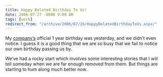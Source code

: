 ```yaml
---
title: Happy Belated Birthday To Us!
date: 2006-07-27 -0800 9:00 AM
tags: [work]
redirect_from: "/archive/2006/07/26/HappyBelatedBirthdayToUs.aspx/"
---
```


My [company’s](http://veloc-it.com/ "VelocIT") official 1 year birthday
was yesterday, and we didn’t even notice. I guess it is a good thing
that we are so busy that we fail to notice our own birthday passing us
by.

We’ve had a rocky start which involves some interesting stories that I
will tell someday when we are far enough removed from them. But things
are starting to hum along much better now.

